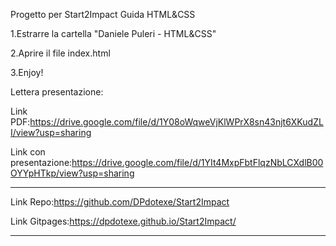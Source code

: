 Progetto per Start2Impact Guida HTML&CSS

1.Estrarre la cartella "Daniele Puleri - HTML&CSS"

2.Aprire il file index.html

3.Enjoy!

Lettera presentazione:

Link PDF:https://drive.google.com/file/d/1Y08oWqweVjKlWPrX8sn43njt6XKudZLI/view?usp=sharing

Link con presentazione:https://drive.google.com/file/d/1YIt4MxpFbtFlqzNbLCXdlB00OYYpHTkp/view?usp=sharing

--------------------------------------------------------

Link Repo:https://github.com/DPdotexe/Start2Impact

Link Gitpages:https://dpdotexe.github.io/Start2Impact/

--------------------------------------------------------
